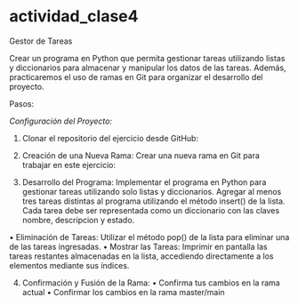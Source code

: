 # actividad_clase4
Gestor de Tareas

Crear un programa en Python que permita gestionar tareas utilizando listas y diccionarios para almacenar y manipular los datos de las tareas. Además, practicaremos el uso de ramas en Git para organizar el desarrollo del proyecto.


Pasos:

*Configuración del Proyecto:*

1. Clonar el repositorio del ejercicio desde GitHub:

2. Creación de una Nueva Rama:
Crear una nueva rama en Git para trabajar en este ejercicio:

3. Desarrollo del Programa:
Implementar el programa en Python para gestionar tareas utilizando solo listas y diccionarios.
Agregar al menos tres tareas distintas al programa utilizando el método insert() de la lista.
Cada tarea debe ser representada como un diccionario con las claves nombre, descripcion y estado.

•	 Eliminación de Tareas:
Utilizar el método pop() de la lista para eliminar una de las tareas ingresadas.
•	 Mostrar las Tareas:
Imprimir en pantalla las tareas restantes almacenadas en la lista, accediendo directamente a los elementos mediante sus índices.

4. Confirmación y Fusión de la Rama:
•	 Confirma tus cambios en la rama actual
•	 Confirmar los cambios en la rama master/main


